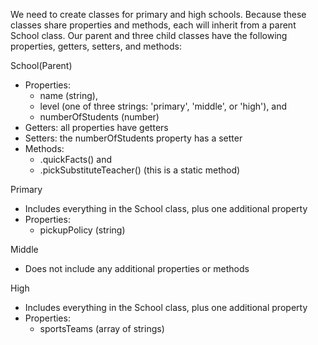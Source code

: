 We need to create classes for primary and high schools. Because these classes share properties and methods, each will inherit from a parent School class. Our parent and three child classes have the following properties, getters, setters, and methods:

School(Parent)
- Properties: 
  - name (string), 
  - level (one of three strings: 'primary', 'middle', or 'high'), and 
  - numberOfStudents (number)
- Getters: all properties have getters
- Setters: the numberOfStudents property has a setter
- Methods: 
  - .quickFacts() and 
  - .pickSubstituteTeacher() (this is a static method)

Primary
- Includes everything in the School class, plus one additional property
- Properties: 
  - pickupPolicy (string)

Middle
- Does not include any additional properties or methods

High
- Includes everything in the School class, plus one additional property
- Properties: 
  - sportsTeams (array of strings)

